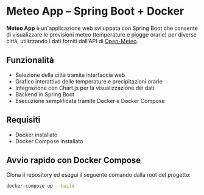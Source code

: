 # Meteo App – Spring Boot + Docker

**Meteo App** è un'applicazione web sviluppata con Spring Boot che consente di visualizzare le previsioni meteo (temperature e piogge orarie) per diverse città, utilizzando i dati forniti dall'API di [Open-Meteo](https://open-meteo.com/).

## Funzionalità

- Selezione della città tramite interfaccia web
- Grafico interattivo delle temperature e precipitazioni orarie
- Integrazione con Chart.js per la visualizzazione dei dati
- Backend in Spring Boot
- Esecuzione semplificata tramite Docker e Docker Compose

## Requisiti

- Docker installato
- Docker Compose installato

## Avvio rapido con Docker Compose

Clona il repository ed esegui il seguente comando dalla root del progetto:

```bash
docker-compose up --build
